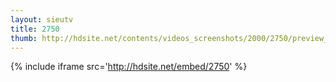 ```yaml
---
layout: sieutv
title: 2750
thumb: http://hdsite.net/contents/videos_screenshots/2000/2750/preview_360p.mp4.jpg
---
```

{% include iframe src='http://hdsite.net/embed/2750' %}
 
